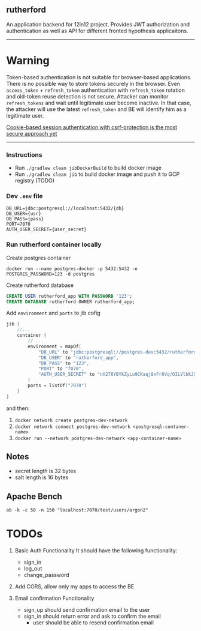 ## rutherford

An application backend for 12in12 project. Provides JWT authorization and authentication as  well as API for different fronted hypothesis applicaitons. 

---

# Warning
Token-based authentication is not suitable for browser-based applications. There is no 
possible way to store tokens securely in the browser. Even `access_token` + `refresh_token`
authentication with `refresh_token` rotation and old-token reuse detection is not secure.
Attacker can monitor `refresh_tokens` and wait until legitimate user become inactive. In that case,
the attacker will use the latest `refresh_token` and BE will identify him as a legitimate user.

<ins>Cookie-based session authentication with csrf-protection is the most secure approach yet</ins>

---

### Instructions
- Run `./gradlew clean jibDockerBuild` to build docker image
- Run `./gradlew clean jib` to build docker image and push it to GCP registry (TODO)

### Dev `.env` file
```properties
DB_URL=jdbc:postgresql://localhost:5432/{db}
DB_USER={usr}
DB_PASS={pass}
PORT=7070
AUTH_USER_SECRET={user_secret}
```

### Run rutherford container locally
Create postgres container
```
docker run --name postgres-docker -p 5432:5432 -e POSTGRES_PASSWORD=123 -d postgres
```
Create rutherford database
```sql
CREATE USER rutherford_app WITH PASSWORD '123';
CREATE DATABASE rutherford OWNER rutherford_app;
```
Add `environment` and `ports` to jib cofig
```kotlin
jib {
    //...
    container {
        // ...
        environment = mapOf(
            "DB_URL" to "jdbc:postgresql://postgres-dev:5432/rutherford",
            "DB_USER" to "rutherford_app",
            "DB_PASS" to "123",
            "PORT" to "7070",
            "AUTH_USER_SECRET" to "nX278YBYkZyLu9CKaqj8xFr8Vq/OILVlbkJ0C+tF08g=",
        )
        ports = listOf("7070")
    }
}
```
and then:
1. `docker network create postgres-dev-network`
2. `docker network connect postgres-dev-network <postgresql-contaner-name>`
3. `docker run --network postgres-dev-network <app-container-name>`

## Notes
- secret length is 32 bytes
- salt length is 16 bytes

## Apache Bench
`ab -k -c 50 -n 150 "localhost:7070/test/users/argon2"`

# TODOs
1. Basic Auth Functionality It should have the following functionality:
   - sign_in
   - log_out
   - change_password

2. Add CORS, allow only my apps to access the BE

3. Email confirmation Functionality
   - sign_up should send confirmation email to the user
   - sign_in should return error and ask to confirm the email
       - user should be able to resend confirmation email
